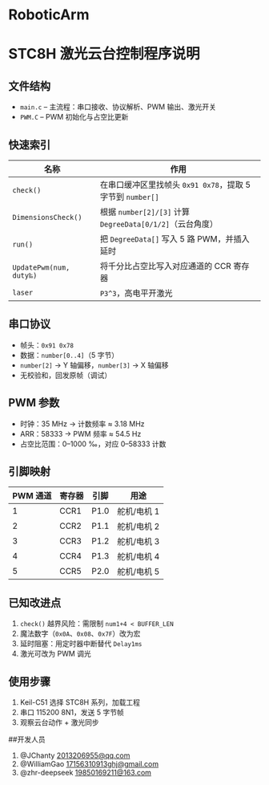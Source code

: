 # RoboticArm
# STC8H 激光云台控制程序说明

## 文件结构
- `main.c` – 主流程：串口接收、协议解析、PWM 输出、激光开关  
- `PWM.C` – PWM 初始化与占空比更新

## 快速索引
| 名称 | 作用 |
|---|---|
| `check()` | 在串口缓冲区里找帧头 `0x91 0x78`，提取 5 字节到 `number[]` |
| `DimensionsCheck()` | 根据 `number[2]/[3]` 计算 `DegreeData[0/1/2]`（云台角度） |
| `run()` | 把 `DegreeData[]` 写入 5 路 PWM，并插入延时 |
| `UpdatePwm(num, duty‰)` | 将千分比占空比写入对应通道的 CCR 寄存器 |
| `laser` | `P3^3`，高电平开激光 |

## 串口协议
- 帧头：`0x91 0x78`  
- 数据：`number[0..4]`（5 字节）  
- `number[2]` → Y 轴偏移，`number[3]` → X 轴偏移  
- 无校验和，回发原帧（调试）

## PWM 参数
- 时钟：35 MHz → 计数频率 ≈ 3.18 MHz  
- ARR：58333 → PWM 频率 ≈ 54.5 Hz  
- 占空比范围：0–1000 ‰，对应 0–58333 计数

## 引脚映射
| PWM 通道 | 寄存器 | 引脚 | 用途 |
|---|---|---|---|
| 1 | CCR1 | P1.0 | 舵机/电机 1 |
| 2 | CCR2 | P1.1 | 舵机/电机 2 |
| 3 | CCR3 | P1.2 | 舵机/电机 3 |
| 4 | CCR4 | P1.3 | 舵机/电机 4 |
| 5 | CCR5 | P2.0 | 舵机/电机 5 |

## 已知改进点
1. `check()` 越界风险：需限制 `num1+4 < BUFFER_LEN`  
2. 魔法数字（`0x0A`、`0x08`、`0x7F`）改为宏  
3. 延时阻塞：用定时器中断替代 `Delay1ms`  
4. 激光可改为 PWM 调光

## 使用步骤
1. Keil-C51 选择 STC8H 系列，加载工程  
2. 串口 115200 8N1，发送 5 字节帧  
3. 观察云台动作 + 激光同步

##开发人员
1.  @JChanty 2013206955@qq.com
2.  @WilliamGao 17156310913ghj@gmail.com
3.  @zhr-deepseek 19850169211@163.com
